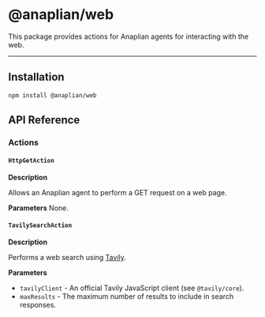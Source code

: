 # **@anaplian/web**

This package provides actions for Anaplian agents for interacting with the web.

---

## **Installation**

```bash
npm install @anaplian/web
```

## **API Reference**

### **Actions**

#### `HttpGetAction`

**Description**

Allows an Anaplian agent to perform a GET request on a web page.

**Parameters**
None.

#### `TavilySearchAction`

**Description**

Performs a web search using [Tavily](https://tavily.com).

**Parameters**

- `tavilyClient` - An official Tavily JavaScript client (see `@tavily/core`).
- `maxResults` - The maximum number of results to include in search responses.

